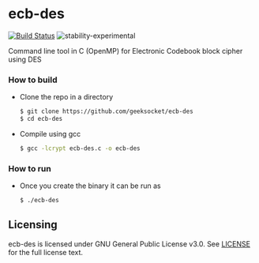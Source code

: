 # ecb-des

[![Build Status](https://travis-ci.org/geeksocket/ecb-des.svg?branch=master)](https://travis-ci.org/geeksocket/ecb-des) ![stability-experimental](https://img.shields.io/badge/stability-experimental-orange.svg) 

Command line tool in C (OpenMP) for Electronic Codebook block cipher using DES

### How to build

- Clone the repo in a directory
  ```sh
  $ git clone https://github.com/geeksocket/ecb-des
  $ cd ecb-des
  ```
- Compile using gcc
  ```sh
  $ gcc -lcrypt ecb-des.c -o ecb-des
  ```

### How to run

- Once you create the binary it can be run as
  ```sh
  $ ./ecb-des
  ```

## Licensing

ecb-des is licensed under GNU General Public License v3.0. See [LICENSE](https://github.com/geeksocket/ecb-des/blob/master/LICENSE) for the full license text.

